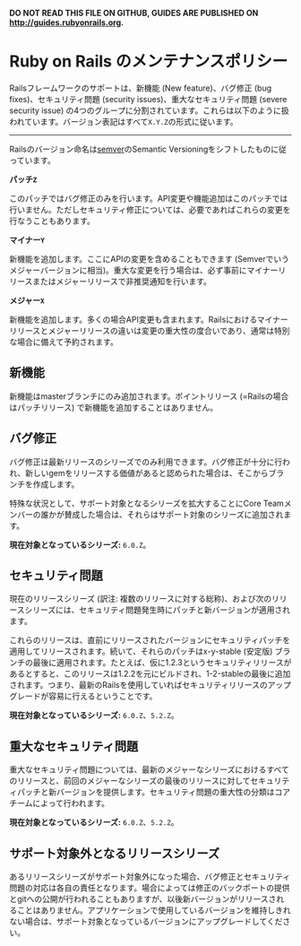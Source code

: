 **DO NOT READ THIS FILE ON GITHUB, GUIDES ARE PUBLISHED ON http://guides.rubyonrails.org.**

Ruby on Rails のメンテナンスポリシー
====================================

Railsフレームワークのサポートは、新機能 (New feature)、バグ修正 (bug fixes)、セキュリティ問題 (security issues)、重大なセキュリティ問題 (severe security issue) の4つのグループに分割されています。これらは以下のように扱われています。バージョン表記はすべて`X.Y.Z`の形式に従います。

--------------------------------------------------------------------------------

Railsのバージョン命名は[semver](http://semver.org/)のSemantic Versioningをシフトしたものに従っています。

**パッチ`Z`**

このパッチではバグ修正のみを行います。API変更や機能追加はこのパッチでは行いません。ただしセキュリティ修正については、必要であればこれらの変更を行なうこともあります。

**マイナー`Y`**

新機能を追加します。ここにAPIの変更を含めることもできます (Semverでいうメジャーバージョンに相当)。重大な変更を行う場合は、必ず事前にマイナーリリースまたはメジャーリリースで非推奨通知を行います。

**メジャー`X`**


新機能を追加します。多くの場合API変更も含まれます。Railsにおけるマイナーリリースとメジャーリリースの違いは変更の重大性の度合いであり、通常は特別な場合に備えて予約されます。

新機能
------------

新機能はmasterブランチにのみ追加されます。ポイントリリース (=Railsの場合はパッチリリース) で新機能を追加することはありません。

バグ修正
---------

バグ修正は最新リリースのシリーズでのみ利用できます。バグ修正が十分に行われ、新しいgemをリリースする価値があると認められた場合は、そこからブランチを作成します。

特殊な状況として、サポート対象となるシリーズを拡大することにCore Teamメンバーの誰かが賛成した場合は、それらはサポート対象のシリーズに追加されます。

**現在対象となっているシリーズ:** `6.0.Z`。

セキュリティ問題
---------------

現在のリリースシリーズ (訳注: 複数のリリースに対する総称)、および次のリリースシリーズには、セキュリティ問題発生時にパッチと新バージョンが適用されます。

これらのリリースは、直前にリリースされたバージョンにセキュリティパッチを適用してリリースされます。続いて、それらのパッチはx-y-stable (安定版) ブランチの最後に適用されます。たとえば、仮に1.2.3というセキュリティリリースがあるとすると、このリリースは1.2.2を元にビルドされ、1-2-stableの最後に追加されます。つまり、最新のRailsを使用していればセキュリティリリースのアップグレードが容易に行えるということです。

**現在対象となっているシリーズ:** `6.0.Z`、`5.2.Z`。

重大なセキュリティ問題
----------------------

重大なセキュリティ問題については、最新のメジャーなシリーズにおけるすべてのリリースと、前回のメジャーなシリーズの最後のリリースに対してセキュリティパッチと新バージョンを提供します。セキュリティ問題の重大性の分類はコアチームによって行われます。

**現在対象となっているシリーズ:** `6.0.Z`、`5.2.Z`。

サポート対象外となるリリースシリーズ
--------------------------

あるリリースシリーズがサポート対象外になった場合、バグ修正とセキュリティ問題の対応は各自の責任となります。場合によっては修正のバックポートの提供とgitへの公開が行われることもありますが、以後新バージョンがリリースされることはありません。アプリケーションで使用しているバージョンを維持しきれない場合は、サポート対象となっているバージョンにアップグレードしてください。
